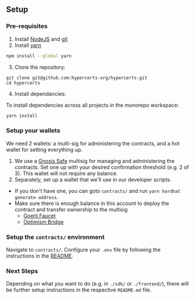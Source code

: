 ## Setup

### Pre-requisites

1. Install [NodeJS](https://nodejs.org/en/) and [git](https://git-scm.com/)
2. Install [yarn](https://classic.yarnpkg.com/)

```sh
npm install --global yarn
```

3. Clone the repository: 

```
git clone git@github.com:hypercerts-org/hypercerts.git
cd hypercerts
```

4. Install dependancies:

To install dependencies across all projects in the monorepo workspace:

```sh
yarn install
```

### Setup your wallets

We need 2 wallets: a multi-sig for administering the contracts, and a hot wallet for setting everything up.
1. We use a [Gnosis Safe](https://app.safe.global/) multisig for managing and administering the contracts. Set one up with your desired confirmation threshold (e.g. 2 of 3). This wallet will not require any balance.
2. Separately, set up a wallet that we'll use in our developer scripts.
  - If you don't have one, you can goto `contracts/` and run `yarn hardhat generate-address`.
  - Make sure there is enough balance in this account to deploy the contract and transfer ownership to the multisig
    - [Goerli Faucet](https://goerlifaucet.com/)
    - [Optimism Bridge](https://app.optimism.io/bridge/deposit)


### Setup the `contracts/` environment

Navigate to `contracts/`. Configure your `.env` file by following the instructions in the
[README](https://github.com/hypercerts-org/hypercerts/tree/main/contracts#setup).

### Next Steps

Depending on what you want to do (e.g. in `./sdk/` or `./frontend/`), there will be further setup instructions in the respective `README.md` file.